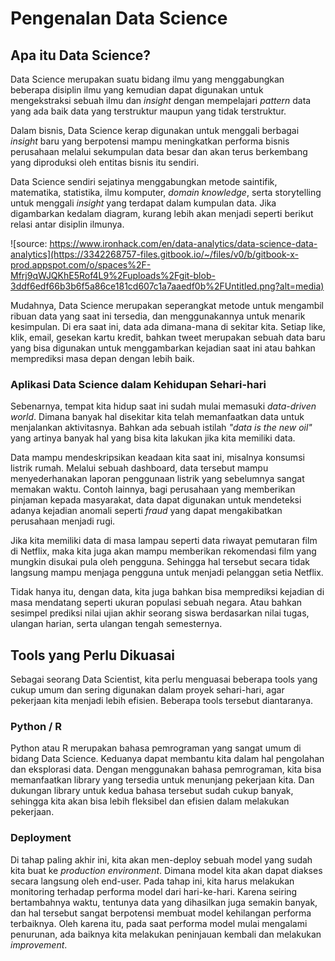 # Pengenalan Data Science

## Apa itu Data Science?

Data Science merupakan suatu bidang ilmu yang menggabungkan beberapa disiplin ilmu yang kemudian dapat digunakan untuk mengekstraksi sebuah ilmu dan *insight* dengan mempelajari *pattern* data yang ada baik data yang terstruktur maupun yang tidak terstruktur.

Dalam bisnis, Data Science kerap digunakan untuk menggali berbagai *insight* baru yang berpotensi mampu meningkatkan performa bisnis perusahaan melalui sekumpulan data besar dan akan terus berkembang yang diproduksi oleh entitas bisnis itu sendiri.

Data Science sendiri sejatinya menggabungkan metode saintifik, matematika, statistika, ilmu komputer, *domain knowledge*, serta storytelling untuk menggali *insight* yang terdapat dalam kumpulan data. Jika digambarkan kedalam diagram, kurang lebih akan menjadi seperti berikut relasi antar disiplin ilmunya.

![source: https://www.ironhack.com/en/data-analytics/data-science-data-analytics](https://3342268757-files.gitbook.io/~/files/v0/b/gitbook-x-prod.appspot.com/o/spaces%2F-Mfrj9qWJQKhE5Rof4L9%2Fuploads%2Fgit-blob-3ddf6edf66b3b6f5a86ce181cd607c1a7aaedf0b%2FUntitled.png?alt=media)

Mudahnya, Data Science merupakan seperangkat metode untuk mengambil ribuan data yang saat ini tersedia, dan menggunakannya untuk menarik kesimpulan. Di era saat ini, data ada dimana-mana di sekitar kita. Setiap like, klik, email, gesekan kartu kredit, bahkan tweet merupakan sebuah data baru yang bisa digunakan untuk menggambarkan kejadian saat ini atau bahkan memprediksi masa depan dengan lebih baik.

### Aplikasi Data Science dalam Kehidupan Sehari-hari

Sebenarnya, tempat kita hidup saat ini sudah mulai memasuki *data-driven world*. Dimana banyak hal disekitar kita telah memanfaatkan data untuk menjalankan aktivitasnya. Bahkan ada sebuah istilah *"data is the new oil"* yang artinya banyak hal yang bisa kita lakukan jika kita memiliki data.

Data mampu mendeskripsikan keadaan kita saat ini, misalnya konsumsi listrik rumah. Melalui sebuah dashboard, data tersebut mampu menyederhanakan laporan penggunaan listrik yang sebelumnya sangat memakan waktu. Contoh lainnya, bagi perusahaan yang memberikan pinjaman kepada masyarakat, data dapat digunakan untuk mendeteksi adanya kejadian anomali seperti *fraud* yang dapat mengakibatkan perusahaan menjadi rugi.

Jika kita memiliki data di masa lampau seperti data riwayat pemutaran film di Netflix, maka kita juga akan mampu memberikan rekomendasi film yang mungkin disukai pula oleh pengguna. Sehingga hal tersebut secara tidak langsung mampu menjaga pengguna untuk menjadi pelanggan setia Netflix.

Tidak hanya itu, dengan data, kita juga bahkan bisa memprediksi kejadian di masa mendatang seperti ukuran populasi sebuah negara. Atau bahkan sesimpel prediksi nilai ujian akhir seorang siswa berdasarkan nilai tugas, ulangan harian, serta ulangan tengah semesternya.

## Tools yang Perlu Dikuasai

Sebagai seorang Data Scientist, kita perlu menguasai beberapa tools yang cukup umum dan sering digunakan dalam proyek sehari-hari, agar pekerjaan kita menjadi lebih efisien. Beberapa tools tersebut diantaranya.

### Python / R

Python atau R merupakan bahasa pemrograman yang sangat umum di bidang Data Science. Keduanya dapat membantu kita dalam hal pengolahan dan eksplorasi data. Dengan menggunakan bahasa pemrograman, kita bisa memanfaatkan library yang tersedia untuk menunjang pekerjaan kita. Dan dukungan library untuk kedua bahasa tersebut sudah cukup banyak, sehingga kita akan bisa lebih fleksibel dan efisien dalam melakukan pekerjaan.




### Deployment

Di tahap paling akhir ini, kita akan men-deploy sebuah model yang sudah kita buat ke *production environment*. Dimana model kita akan dapat diakses secara langsung oleh end-user. Pada tahap ini, kita harus melakukan monitoring terhadap performa model dari hari-ke-hari. Karena seiring bertambahnya waktu, tentunya data yang dihasilkan juga semakin banyak, dan hal tersebut sangat berpotensi membuat model kehilangan performa terbaiknya. Oleh karena itu, pada saat performa model mulai mengalami penurunan, ada baiknya kita melakukan peninjauan kembali dan melakukan *improvement*.
